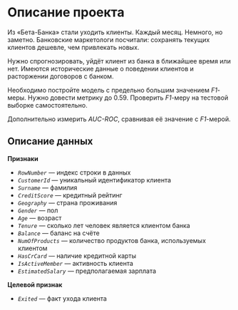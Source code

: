 # Описание проекта

Из «Бета-Банка» стали уходить клиенты. Каждый месяц. Немного, но заметно. Банковские маркетологи посчитали: сохранять текущих клиентов дешевле, чем привлекать новых.

Нужно спрогнозировать, уйдёт клиент из банка в ближайшее время или нет. Имеются исторические данные о поведении клиентов и расторжении договоров с банком.

Необходимо постройте модель с предельно большим значением *F1*\-меры. Нужно довести метрику до 0.59. Проверить *F1*\-меру на тестовой выборке самостоятельно.

Дополнительно измерить *AUC-ROC*, сравнивая её значение с *F1*\-мерой.

## Описание данных

**Признаки**

- *`RowNumber` —* индекс строки в данных
- *`CustomerId`* — уникальный идентификатор клиента
- *`Surname` —* фамилия
- *`CreditScore` —* кредитный рейтинг
- *`Geography` —* страна проживания
- *`Gender` —* пол
- *`Age` —* возраст
- *`Tenure` —* сколько лет человек является клиентом банка
- *`Balance` —* баланс на счёте
- *`NumOfProducts` —* количество продуктов банка, используемых клиентом
- *`HasCrCard` —* наличие кредитной карты
- *`IsActiveMember` —* активность клиента
- *`EstimatedSalary` —* предполагаемая зарплата

**Целевой признак**

- *`Exited`* — факт ухода клиента

&nbsp;